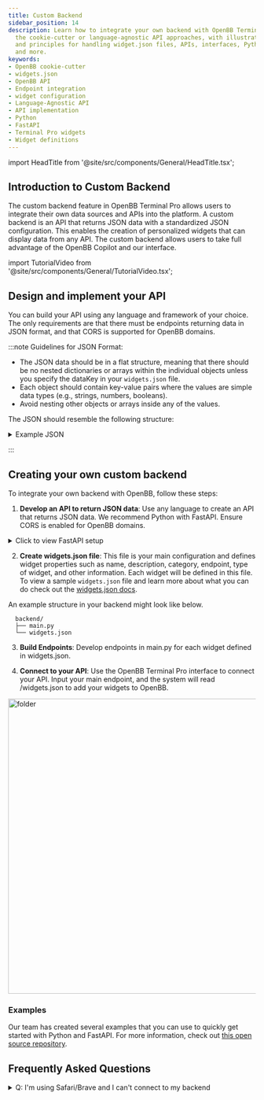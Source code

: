 ```yaml
---
title: Custom Backend
sidebar_position: 14
description: Learn how to integrate your own backend with OpenBB Terminal Pro using
  the cookie-cutter or language-agnostic API approaches, with illustrative guides
  and principles for handling widget.json files, APIs, interfaces, Python, FastAPI
  and more.
keywords:
- OpenBB cookie-cutter
- widgets.json
- OpenBB API
- Endpoint integration
- widget configuration
- Language-Agnostic API
- API implementation
- Python
- FastAPI
- Terminal Pro widgets
- Widget definitions
---
```


import HeadTitle from '@site/src/components/General/HeadTitle.tsx';

<HeadTitle title="Custom backend | OpenBB Terminal Pro Docs" />

## Introduction to Custom Backend

The custom backend feature in OpenBB Terminal Pro allows users to integrate their own data sources and APIs into the platform. A custom backend is an API that returns JSON data with a standardized JSON configuration. This enables the creation of personalized widgets that can display data from any API. The custom backend allows users to take full advantage of the OpenBB Copilot and our interface.

import TutorialVideo from '@site/src/components/General/TutorialVideo.tsx';

<TutorialVideo
  youtubeLink="https://www.youtube.com/embed/BbAGb-fciIc?si=IM_WJ9miEaqFKJAN"
  videoLegend="Short introduction to integrating your own backend"
/>

## Design and implement your API

You can build your API using any language and framework of your choice.  The only requirements are that there must be endpoints returning data in JSON format, and that CORS is supported for OpenBB domains.

:::note
Guidelines for JSON Format:

- The JSON data should be in a flat structure, meaning that there should be no nested dictionaries or arrays within the individual objects unless you specify the dataKey in your `widgets.json` file.
- Each object should contain key-value pairs where the values are simple data types (e.g., strings, numbers, booleans).
- Avoid nesting other objects or arrays inside any of the values.

The JSON should resemble the following structure:

<details>
<summary mdxType="summary">Example JSON</summary>

```json
[
      {
        "ticker": "AAPL",
        "name": "Apple Inc.",
        "price": 150.5,
        "marketCap": 2500000000,
        "change": 1.25
      },
      {
        "ticker": "GOOGL",
        "name": "Alphabet Inc.",
        "price": 2800.75,
        "marketCap": 1900000000,
        "change": -0.75
      },
      {
        "ticker": "MSFT",
        "name": "Microsoft Corporation",
        "price": 300.25,
        "marketCap": 220000000,
        "change": 0.98
      }
]
```

</details>

:::

## Creating your own custom backend

To integrate your own backend with OpenBB, follow these steps:

1. **Develop an API to return JSON data**: Use any language to create an API that returns JSON data. We recommend Python with FastAPI. Ensure CORS is enabled for OpenBB domains.

<details>

<summary mdxType="summary">Click to view FastAPI setup</summary>

```python
import json
from pathlib import Path
from fastapi import FastAPI
from fastapi.middleware.cors import CORSMiddleware
from fastapi.responses import JSONResponse

app = FastAPI()

# Define allowed origins for CORS
origins = [
    "https://pro.openbb.co",
    "https://excel.openbb.co"
]

# Add CORS middleware to the app
app.add_middleware(
    CORSMiddleware,
    allow_origins=origins,
    allow_credentials=True,
    allow_methods=["*"],
    allow_headers=["*"],
)

ROOT_PATH = Path(__file__).parent.resolve()

@app.get("/")
def read_root():
    """Root endpoint providing basic information."""
    return {"Info": "Full example for OpenBB Custom Backend"}

@app.get("/widgets.json")
def get_widgets():
    """Serve the widgets configuration file for the OpenBB Custom Backend."""
    return JSONResponse(
        content=json.load((ROOT_PATH / "widgets.json").open())
    )

```

</details>

2. **Create widgets.json file**: This file is your main configuration and defines widget properties such as name, description, category, endpoint, type of widget, and other information. Each widget will be defined in this file. To view a sample `widgets.json` file and learn more about what you can do check out the [widgets.json docs](/terminal/custom-backend/widgets.json).

An example structure in your backend might look like below.

```text
  backend/
  ├── main.py
  └── widgets.json
```

3. **Build Endpoints**: Develop endpoints in main.py for each widget defined in widgets.json.

4. **Connect to your API**: Use the OpenBB Terminal Pro interface to connect your API. Input your main endpoint, and the system will read /widgets.json to add your widgets to OpenBB.

<div style={{display: 'flex', justifyContent: 'center'}}>
  <img className="pro-border-gradient" width="600" alt="folder" src="https://openbb-web-assets.s3.amazonaws.com/docs/launch_oct_24/backend.png" />
</div>

### Examples

Our team has created several examples that you can use to quickly get started with Python and FastAPI. For more information, check out [this open source repository](https://github.com/OpenBB-finance/backend-for-terminal-pro/tree/main).


## Frequently Asked Questions

<details>
<summary mdxType="summary">Q: I'm using Safari/Brave and I can't connect to my backend</summary>

A: OpenBB Platform API Over HTTPS

To run the API over the HTTPS protocol, you must first create a self-signed certificate and the associated key. After steps 1 & 2 above, you can generate the files by entering this to the command line:

```sh
openssl req -x509 -days 3650 -out localhost.crt -keyout localhost.key   -newkey rsa:4096 -nodes -sha256   -subj '/CN=localhost' -extensions EXT -config <( \
   printf "[dn]\nCN=localhost\n[req]\ndistinguished_name = dn\n[EXT]\nsubjectAltName=DNS:localhost\nkeyUsage=digitalSignature\nextendedKeyUsage=serverAuth")
```

Two files will be created, in the current working directory, that are passed as keyword arguments to the `openbb-api` entry point.

```sh
openbb-api --ssl_keyfile localhost.key --ssl_certfile localhost.crt
```

**Note**: Adjust the command to include the full path to the file if the current working directory is not where they are located.


The certificate - `localhost.crt` - will need to be added to system's trust store. The process for this will depend on the operating system and the user account privilege.

A quick solution is to visit the server's URL, show the details of the warning, and choose to continue anyways.

Contact the system administrator if you are using a work device and require additional permissions to complete the configuration.

![This Connection Is Not Private](https://in.norton.com/content/dam/blogs/images/norton/am/this_connection_not_is_private.png)

</details>
